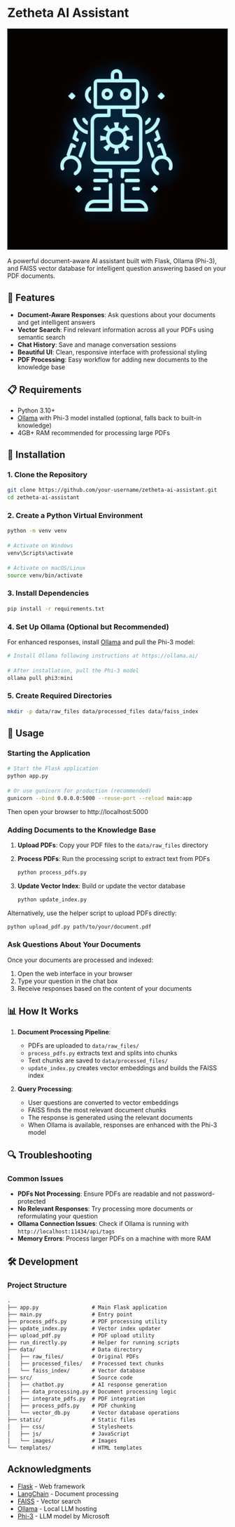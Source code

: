 # Zetheta AI Assistant

![Zetheta Logo](generated-icon.png)

A powerful document-aware AI assistant built with Flask, Ollama (Phi-3), and FAISS vector database for intelligent question answering based on your PDF documents.

## 🌟 Features

- **Document-Aware Responses**: Ask questions about your documents and get intelligent answers
- **Vector Search**: Find relevant information across all your PDFs using semantic search
- **Chat History**: Save and manage conversation sessions
- **Beautiful UI**: Clean, responsive interface with professional styling
- **PDF Processing**: Easy workflow for adding new documents to the knowledge base

## 📋 Requirements

- Python 3.10+
- [Ollama](https://ollama.ai/) with Phi-3 model installed (optional, falls back to built-in knowledge)
- 4GB+ RAM recommended for processing large PDFs

## 🚀 Installation

### 1. Clone the Repository

```bash
git clone https://github.com/your-username/zetheta-ai-assistant.git
cd zetheta-ai-assistant
```

### 2. Create a Python Virtual Environment

```bash
python -m venv venv

# Activate on Windows
venv\Scripts\activate

# Activate on macOS/Linux
source venv/bin/activate
```

### 3. Install Dependencies

```bash
pip install -r requirements.txt
```

### 4. Set Up Ollama (Optional but Recommended)

For enhanced responses, install [Ollama](https://ollama.ai/) and pull the Phi-3 model:

```bash
# Install Ollama following instructions at https://ollama.ai/

# After installation, pull the Phi-3 model
ollama pull phi3:mini
```

### 5. Create Required Directories

```bash
mkdir -p data/raw_files data/processed_files data/faiss_index
```

## 🔧 Usage

### Starting the Application

```bash
# Start the Flask application
python app.py

# Or use gunicorn for production (recommended)
gunicorn --bind 0.0.0.0:5000 --reuse-port --reload main:app
```

Then open your browser to http://localhost:5000

### Adding Documents to the Knowledge Base

1. **Upload PDFs**: Copy your PDF files to the `data/raw_files` directory

2. **Process PDFs**: Run the processing script to extract text from PDFs
   ```bash
   python process_pdfs.py
   ```

3. **Update Vector Index**: Build or update the vector database
   ```bash
   python update_index.py
   ```

Alternatively, use the helper script to upload PDFs directly:
```bash
python upload_pdf.py path/to/your/document.pdf
```

### Ask Questions About Your Documents

Once your documents are processed and indexed:

1. Open the web interface in your browser
2. Type your question in the chat box
3. Receive responses based on the content of your documents

## 📊 How It Works

1. **Document Processing Pipeline**:
   - PDFs are uploaded to `data/raw_files/`
   - `process_pdfs.py` extracts text and splits into chunks
   - Text chunks are saved to `data/processed_files/`
   - `update_index.py` creates vector embeddings and builds the FAISS index

2. **Query Processing**:
   - User questions are converted to vector embeddings
   - FAISS finds the most relevant document chunks
   - The response is generated using the relevant documents
   - When Ollama is available, responses are enhanced with the Phi-3 model

## 🔍 Troubleshooting

### Common Issues

- **PDFs Not Processing**: Ensure PDFs are readable and not password-protected
- **No Relevant Responses**: Try processing more documents or reformulating your question
- **Ollama Connection Issues**: Check if Ollama is running with `http://localhost:11434/api/tags`
- **Memory Errors**: Process larger PDFs on a machine with more RAM

## 🛠️ Development

### Project Structure

```
.
├── app.py                 # Main Flask application
├── main.py                # Entry point
├── process_pdfs.py        # PDF processing utility
├── update_index.py        # Vector index updater
├── upload_pdf.py          # PDF upload utility
├── run_directly.py        # Helper for running scripts
├── data/                  # Data directory
│   ├── raw_files/         # Original PDFs
│   ├── processed_files/   # Processed text chunks
│   └── faiss_index/       # Vector database
├── src/                   # Source code
│   ├── chatbot.py         # AI response generation
│   ├── data_processing.py # Document processing logic
│   ├── integrate_pdfs.py  # PDF integration
│   ├── process_pdfs.py    # PDF chunking
│   └── vector_db.py       # Vector database operations
├── static/                # Static files
│   ├── css/               # Stylesheets
│   ├── js/                # JavaScript
│   └── images/            # Images
└── templates/             # HTML templates
```


## Acknowledgments

- [Flask](https://flask.palletsprojects.com/) - Web framework
- [LangChain](https://langchain.com/) - Document processing
- [FAISS](https://github.com/facebookresearch/faiss) - Vector search
- [Ollama](https://ollama.ai/) - Local LLM hosting
- [Phi-3](https://huggingface.co/microsoft/phi-3) - LLM model by Microsoft
